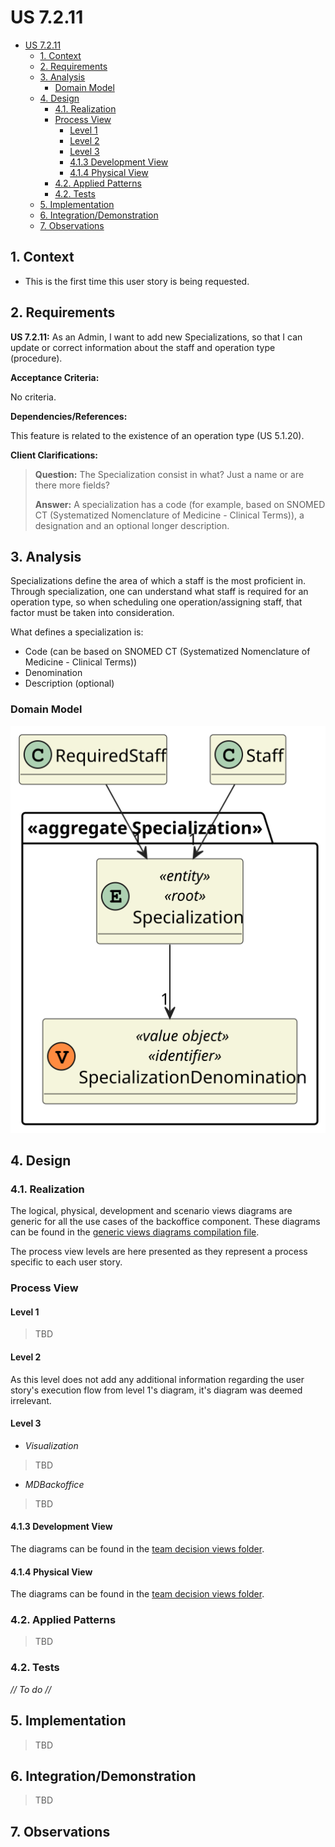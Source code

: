 # US 7.2.11

<!-- TOC -->
* [US 7.2.11](#us-7211)
  * [1. Context](#1-context)
  * [2. Requirements](#2-requirements)
  * [3. Analysis](#3-analysis)
    * [Domain Model](#domain-model)
  * [4. Design](#4-design)
    * [4.1. Realization](#41-realization)
    * [Process View](#process-view)
      * [Level 1](#level-1)
      * [Level 2](#level-2)
      * [Level 3](#level-3)
      * [4.1.3 Development View](#413-development-view)
      * [4.1.4 Physical View](#414-physical-view)
    * [4.2. Applied Patterns](#42-applied-patterns)
    * [4.2. Tests](#42-tests)
  * [5. Implementation](#5-implementation)
  * [6. Integration/Demonstration](#6-integrationdemonstration)
  * [7. Observations](#7-observations)
<!-- TOC -->


## 1. Context

* This is the first time this user story is being requested.

## 2. Requirements

**US 7.2.11:** As an Admin, I want to add new Specializations, so that I can update or correct information about the staff and operation type (procedure).

**Acceptance Criteria:**

No criteria.

**Dependencies/References:**

This feature is related to the existence of an operation type (US 5.1.20).

**Client Clarifications:**

> **Question:** The Specialization consist in what? Just a name or are there more fields?
>
> **Answer:** A specialization has a code (for example, based on SNOMED CT (Systematized Nomenclature of Medicine - Clinical Terms)), a designation and an optional longer description.


## 3. Analysis

Specializations define the area of which a staff is the most proficient in. Through specialization, one can understand what
staff is required for an operation type, so when scheduling one operation/assigning staff, that factor must be taken into
consideration.

What defines a specialization is:

* Code (can be based on SNOMED CT (Systematized Nomenclature of Medicine - Clinical Terms))
* Denomination
* Description (optional)

### Domain Model

![domain-model.svg](domain-model.svg)

## 4. Design

### 4.1. Realization

The logical, physical, development and scenario views diagrams are generic for all the use cases of the backoffice component.
These diagrams can be found in the [generic views diagrams compilation file](../../team-decisions/views/general-views.md).

The process view levels are here presented as they represent a process specific to each user story.

### Process View

#### Level 1

> TBD

#### Level 2

As this level does not add any additional information regarding the user story's execution flow from level 1's diagram, 
it's diagram was deemed irrelevant.

#### Level 3

- _Visualization_<br>
> TBD


- _MDBackoffice_
> TBD

#### 4.1.3 Development View

The diagrams can be found in the [team decision views folder](../../team-decisions/views/general-views.md#3-development-view).

#### 4.1.4 Physical View

The diagrams can be found in the [team decision views folder](../../team-decisions/views/general-views.md#4-physical-view).
  
### 4.2. Applied Patterns

> TBD


### 4.2. Tests

_// To do //_


## 5. Implementation

> TBD

## 6. Integration/Demonstration

> TBD

## 7. Observations

